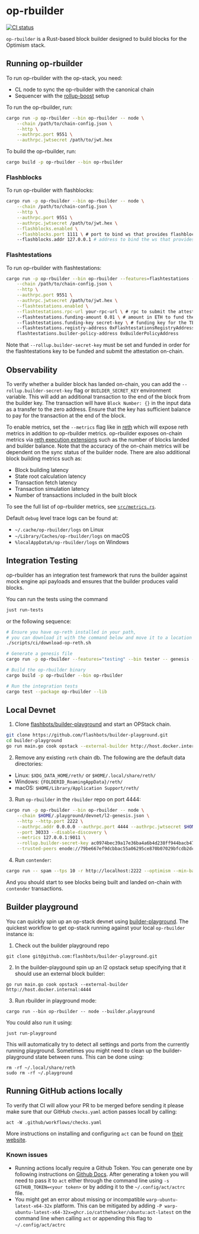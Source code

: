 # op-rbuilder

[![CI status](https://github.com/flashbots/op-rbuilder/actions/workflows/checks.yaml/badge.svg)](https://github.com/flashbots/op-rbuilder/actions)

`op-rbuilder` is a Rust-based block builder designed to build blocks for the Optimism stack.

## Running op-rbuilder

To run op-rbuilder with the op-stack, you need:

-   CL node to sync the op-rbuilder with the canonical chain
-   Sequencer with the [rollup-boost](https://github.com/flashbots/rollup-boost) setup

To run the op-rbuilder, run:

```bash
cargo run -p op-rbuilder --bin op-rbuilder -- node \
    --chain /path/to/chain-config.json \
    --http \
    --authrpc.port 9551 \
    --authrpc.jwtsecret /path/to/jwt.hex
```

To build the op-rbuilder, run:

```bash
cargo build -p op-rbuilder --bin op-rbuilder
```

### Flashblocks

To run op-rbuilder with flashblocks:

```bash
cargo run -p op-rbuilder --bin op-rbuilder -- node \
    --chain /path/to/chain-config.json \
    --http \
    --authrpc.port 9551 \
    --authrpc.jwtsecret /path/to/jwt.hex \
    --flashblocks.enabled \
    --flashblocks.port 1111 \ # port to bind ws that provides flashblocks 
    --flashblocks.addr 127.0.0.1 # address to bind the ws that provides flashblocks
```

### Flashtestations 

To run op-rbuilder with flashtestations:

```bash
cargo run -p op-rbuilder --bin op-rbuilder --features=flashtestations -- node \
    --chain /path/to/chain-config.json \
    --http \
    --authrpc.port 9551 \
    --authrpc.jwtsecret /path/to/jwt.hex \
    --flashtestations.enabled \
    --flashtestations.rpc-url your-rpc-url \ # rpc to submit the attestation transaction to
    --flashtestations.funding-amount 0.01 \ # amount in ETH to fund the TEE generated key
    --flashtestations.funding-key secret-key \ # funding key for the TEE key
    --flashtestations.registry-address 0xFlashtestationsRegistryAddress \
    flashtestations.builder-policy-address 0xBuilderPolicyAddress
```

Note that `--rollup.builder-secret-key` must be set and funded in order for the flashtestations key to be funded and submit the attestation on-chain.

## Observability

To verify whether a builder block has landed on-chain, you can add the `--rollup.builder-secret-key` flag or `BUILDER_SECRET_KEY` environment variable.
This will add an additional transaction to the end of the block from the builder key. The transaction will have `Block Number: {}` in the input data as a transfer to the zero address. Ensure that the key has sufficient balance to pay for the transaction at the end of the block.

To enable metrics, set the `--metrics` flag like in [reth](https://reth.rs/run/monitoring) which will expose reth metrics in addition to op-rbuilder metrics. op-rbuilder exposes on-chain metrics via [reth execution extensions](https://reth.rs/exex/overview) such as the number of blocks landed and builder balance. Note that the accuracy of the on-chain metrics will be dependent on the sync status of the builder node. There are also additional block building metrics such as:

-   Block building latency
-   State root calculation latency
-   Transaction fetch latency
-   Transaction simulation latency
-   Number of transactions included in the built block

To see the full list of op-rbuilder metrics, see [`src/metrics.rs`](./crates/op-rbuilder/src/metrics.rs).

Default `debug` level trace logs can be found at:

- `~/.cache/op-rbuilder/logs` on Linux
- `~/Library/Caches/op-rbuilder/logs` on macOS
- `%localAppData%/op-rbuilder/logs` on Windows

## Integration Testing

op-rbuilder has an integration test framework that runs the builder against mock engine api payloads and ensures that the builder produces valid blocks.

You can run the tests using the command

```bash
just run-tests
```

or the following sequence:

```bash
# Ensure you have op-reth installed in your path,
# you can download it with the command below and move it to a location in your path
./scripts/ci/download-op-reth.sh

# Generate a genesis file
cargo run -p op-rbuilder --features="testing" --bin tester -- genesis --output genesis.json

# Build the op-rbuilder binary
cargo build -p op-rbuilder --bin op-rbuilder

# Run the integration tests
cargo test --package op-rbuilder --lib
```

## Local Devnet

1. Clone [flashbots/builder-playground](https://github.com/flashbots/builder-playground) and start an OPStack chain.

```bash
git clone https://github.com/flashbots/builder-playground.git
cd builder-playground
go run main.go cook opstack --external-builder http://host.docker.internal:4444
```

2. Remove any existing `reth` chain db. The following are the default data directories:

-   Linux: `$XDG_DATA_HOME/reth/` or `$HOME/.local/share/reth/`
-   Windows: `{FOLDERID_RoamingAppData}/reth/`
-   macOS: `$HOME/Library/Application Support/reth/`

3. Run `op-rbuilder` in the `rbuilder` repo on port 4444:

```bash
cargo run -p op-rbuilder --bin op-rbuilder -- node \
    --chain $HOME/.playground/devnet/l2-genesis.json \
    --http --http.port 2222 \
    --authrpc.addr 0.0.0.0 --authrpc.port 4444 --authrpc.jwtsecret $HOME/.playground/devnet/jwtsecret \
    --port 30333 --disable-discovery \
    --metrics 127.0.0.1:9011 \
    --rollup.builder-secret-key ac0974bec39a17e36ba4a6b4d238ff944bacb478cbed5efcae784d7bf4f2ff80 \
    --trusted-peers enode://79be667ef9dcbbac55a06295ce870b07029bfcdb2dce28d959f2815b16f81798483ada7726a3c4655da4fbfc0e1108a8fd17b448a68554199c47d08ffb10d4b8@127.0.0.1:30304
```

4. Run `contender`:

```bash
cargo run -- spam --tps 10 -r http://localhost:2222 --optimism --min-balance 0.14
```

And you should start to see blocks being built and landed on-chain with `contender` transactions.

## Builder playground

You can quickly spin up an op-stack devnet using [builder-playground](https://github.com/flashbots/builder-playground). The quickest workflow to get op-stack running against your local `op-rbuilder` instance is:

1. Check out the builder playground repo

```
git clone git@github.com:flashbots/builder-playground.git
```

2. In the builder-playgound spin up an l2 opstack setup specifying that it should use an external block builder:

```
go run main.go cook opstack --external-builder http://host.docker.internal:4444
```

3. Run rbuilder in playground mode:

```
cargo run --bin op-rbuilder -- node --builder.playground
```

You could also run it using:

```
just run-playground
```

This will automatically try to detect all settings and ports from the currently running playground. Sometimes you might need to clean up the builder-playground state between runs. This can be done using:

```
rm -rf ~/.local/share/reth
sudo rm -rf ~/.playground
```

## Running GitHub actions locally

To verify that CI will allow your PR to be merged before sending it please make sure that our GitHub `checks.yaml` action passes locall by calling:

```
act -W .github/workflows/checks.yaml
```

More instructions on installing and configuring `act` can be found on [their website](https://nektosact.com).

### Known issues

-   Running actions locally require a Github Token. You can generate one by following instructions on [Github Docs](https://docs.github.com/en/authentication/keeping-your-account-and-data-secure/managing-your-personal-access-tokens). After generating a token you will need to pass it to `act` either through the command line using `-s GITHUB_TOKEN=<your token>` or by adding it to the `~/.config/act/actrc` file.
-   You might get an error about missing or incompatible `warp-ubuntu-latest-x64-32x` platform. This can be mitigated by adding `-P warp-ubuntu-latest-x64-32x=ghcr.io/catthehacker/ubuntu:act-latest` on the command line when calling `act` or appending this flag to `~/.config/act/actrc`
